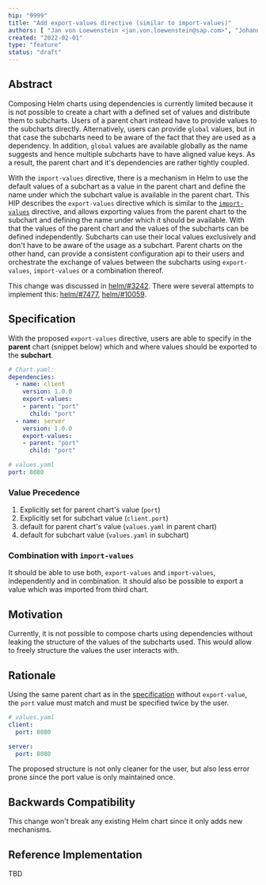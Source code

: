 ```yaml
---
hip: "9999"
title: "Add export-values directive (similar to import-values)"
authors: [ "Jan von Loewenstein <jan.von.loewenstein@sap.com>", "Johannes Dillmann <j.dillmann@sap.com>", "Pavel Busko <pavel.busko@sap.com>", "Philipp Stehle <philipp.stehle@sap.com>", "Ralf Pannemans <ralf.pannemans@sap.com>", "Sumit Kulhadia <sumit.kulhadia@sap.com>" ]
created: "2022-02-01"
type: "feature"
status: "draft"
---
```


## Abstract

Composing Helm charts using dependencies is currently limited because it is not possible to create a chart with a defined set of values and distribute them to subcharts. Users of a parent chart instead have to provide values to the subcharts directly. Alternatively, users can provide `global` values, but in that case the subcharts need to be aware of the fact that they are used as a dependency. In addition, `global` values are available globally as the name suggests and hence multiple subcharts have to have aligned value keys. As a result, the parent chart and it's dependencies are rather tightly coupled.

With the `import-values` directive, there is a mechanism in Helm to use the default values of a subchart as a value in the parent chart and define the name under which the subchart value is available in the parent chart.
This HIP describes the `export-values` directive which is similar to the [`import-values`](https://helm.sh/docs/topics/charts/#importing-child-values-via-dependencies) directive, and allows exporting values from the parent chart to the subchart and defining the name under which it should be available.
With that the values of the parent chart and the values of the subcharts can be defined independently. Subcharts can use their local values exclusively and don't have to be aware of the usage as a subchart. Parent charts on the other hand, can provide a consistent configuration api to their users and orchestrate the exchange of values between the subcharts using `export-values`, `import-values` or a combination thereof.

This change was discussed in [helm/#3242]. There were several attempts to implement this: [helm/#7477], [helm/#10059].

## Specification

With the proposed `export-values` directive, users are able to specify in the **parent** chart (snippet below) which and where values should be exported to the **subchart**.

```yaml
# Chart.yaml:
dependencies:
  - name: client
    version: 1.0.0
    export-values:
    - parent: "port"
      child: "port"
  - name: server
    version: 1.0.0
    export-values:
    - parent: "port"
      child: "port"
```

```yaml
# values.yaml
port: 8080
```

### Value Precedence

1. Explicitly set for parent chart's value (`port`)
1. Explicitly set for subchart value (`client.port`)
1. default for parent chart's value (`values.yaml` in parent chart)
1. default for subchart value (`values.yaml` in subchart)

### Combination with `import-values`

It should be able to use both, `export-values` and `import-values`, independently and in combination. It should also be possible to export a value which was imported from third chart.

## Motivation

Currently, it is not possible to compose charts using dependencies without leaking the structure of the values of the subcharts used. This would allow to freely structure the values the user interacts with.

## Rationale

Using the same parent chart as in the [specification](#specification) without `export-value`, the `port` value must match and must be specified twice by the user.

```yaml
# values.yaml
client:
  port: 8080

server:
  port: 8080
```

The proposed structure is not only cleaner for the user, but also less error prone since the port value is only maintained once.

## Backwards Compatibility

This change won't break any existing Helm chart since it only adds new mechanisms.

## Reference Implementation

TBD

[helm/#3242]: https://github.com/helm/helm/issues/3242
[helm/#7477]: https://github.com/helm/helm/pull/7477
[helm/#10059]: https://github.com/helm/helm/pull/10059
